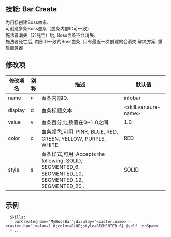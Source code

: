 技能: Bar Create
--------------------------

为目标创建Boss血条.  
可创建多条Boss血条（血条内部ID可一致）.  
施法者消失（非死亡）后, Boss血条不会消失.  
施法者死亡后, 内部ID一致的Boss血条, 只有最近一次创建的会消失
解决方案: 重启服务器

修改项
----------

| 修改项名 | 别称    | 描述                                                                                                    | 默认值 |
|-----------|------------|----------------------------------------------------------------------------------------------------------------|---------------|
| name      | n       | 血条内部ID.                                                                                            | infobar                     |
| display   | d       | 血条标题文本.                                                                                      | &lt;skill.var.aura-name&gt; |
| value     | v       | 血条百分比,数值在0~1.0之间.                                                             | 1.0                         |
| color     | c       | 血条颜色,可用: PINK, BLUE, RED, GREEN, YELLOW, PURPLE, WHITE.                     | RED                         |
| style     | s       | 血条样式,可用: Accepts the following: SOLID, SEGMENTED_6, SEGMENTED_10, SEGMENTED_12, SEGMENTED_20 . | SOLID                       |

示例
--------

      Skills:
      - barCreate{name="MyBossBar";display="<caster.name> - <caster.hp>";value=1.0;color=BLUE;style=SEGMENTED_6} @self ~onSpawn
      - ...